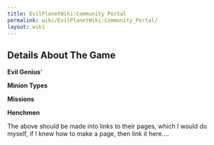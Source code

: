 ```yaml
---
title: EvilPlanetWiki:Community Portal
permalink: wiki/EvilPlanetWiki:Community_Portal/
layout: wiki
---
```


Details About The Game
----------------------

**Evil Genius**'

**Minion Types**

**Missions**

**Henchmen**

The above should be made into links to their pages, which I would do
myself, if I knew how to make a page, then link it here....
